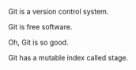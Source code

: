 Git is a version control system.

Git is free software.

Oh, Git is so good.

Git has a mutable index called stage.